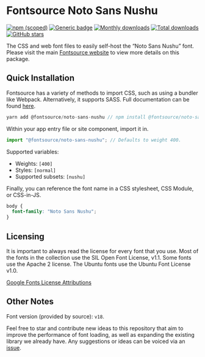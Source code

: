 # Fontsource Noto Sans Nushu

[![npm (scoped)](https://img.shields.io/npm/v/@fontsource/noto-sans-nushu?color=brightgreen)](https://www.npmjs.com/package/@fontsource/noto-sans-nushu) [![Generic badge](https://img.shields.io/badge/fontsource-passing-brightgreen)](https://github.com/fontsource/fontsource) [![Monthly downloads](https://badgen.net/npm/dm/@fontsource/noto-sans-nushu)](https://github.com/fontsource/fontsource) [![Total downloads](https://badgen.net/npm/dt/@fontsource/noto-sans-nushu)](https://github.com/fontsource/fontsource) [![GitHub stars](https://img.shields.io/github/stars/fontsource/fontsource.svg?style=social&label=Star)](https://github.com/fontsource/fontsource/stargazers)

The CSS and web font files to easily self-host the “Noto Sans Nushu” font. Please visit the main [Fontsource website](https://fontsource.org/fonts/noto-sans-nushu) to view more details on this package.

## Quick Installation

Fontsource has a variety of methods to import CSS, such as using a bundler like Webpack. Alternatively, it supports SASS. Full documentation can be found [here](https://fontsource.org/docs/introduction).

```javascript
yarn add @fontsource/noto-sans-nushu // npm install @fontsource/noto-sans-nushu
```

Within your app entry file or site component, import it in.

```javascript
import "@fontsource/noto-sans-nushu"; // Defaults to weight 400.
```

Supported variables:

- Weights: `[400]`
- Styles: `[normal]`
- Supported subsets: `[nushu]`

Finally, you can reference the font name in a CSS stylesheet, CSS Module, or CSS-in-JS.

```css
body {
  font-family: "Noto Sans Nushu";
}
```



## Licensing

It is important to always read the license for every font that you use.
Most of the fonts in the collection use the SIL Open Font License, v1.1. Some fonts use the Apache 2 license. The Ubuntu fonts use the Ubuntu Font License v1.0.

[Google Fonts License Attributions](https://fonts.google.com/attribution)

## Other Notes

Font version (provided by source): `v18`.

Feel free to star and contribute new ideas to this repository that aim to improve the performance of font loading, as well as expanding the existing library we already have. Any suggestions or ideas can be voiced via an [issue](https://github.com/fontsource/fontsource/issues).
